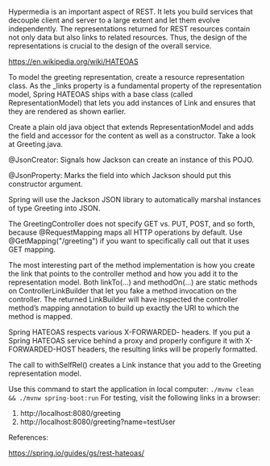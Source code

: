 Hypermedia is an important aspect of REST. It lets you build services that decouple client and server to a large extent and let them evolve independently. The representations returned for REST resources contain not only data but also links to related resources. Thus, the design of the representations is crucial to the design of the overall service.

https://en.wikipedia.org/wiki/HATEOAS

To model the greeting representation, create a resource representation class. As the _links property is a fundamental property of the representation model, Spring HATEOAS ships with a base class (called RepresentationModel) that lets you add instances of Link and ensures that they are rendered as shown earlier.

Create a plain old java object that extends RepresentationModel and adds the field and accessor for the content as well as a constructor. Take a look at Greeting.java.

@JsonCreator: Signals how Jackson can create an instance of this POJO.

@JsonProperty: Marks the field into which Jackson should put this constructor argument.

Spring will use the Jackson JSON library to automatically marshal instances of type Greeting into JSON.

The GreetingController does not specify GET vs. PUT, POST, and so forth, because @RequestMapping maps all HTTP operations by default. Use @GetMapping("/greeting") if you want to specifically call out that it uses GET mapping.

The most interesting part of the method implementation is how you create the link that points to the controller method and how you add it to the representation model. Both linkTo(…) and methodOn(…) are static methods on ControllerLinkBuilder that let you fake a method invocation on the controller. The returned LinkBuilder will have inspected the controller method’s mapping annotation to build up exactly the URI to which the method is mapped.

Spring HATEOAS respects various X-FORWARDED- headers. If you put a Spring HATEOAS service behind a proxy and properly configure it with X-FORWARDED-HOST headers, the resulting links will be properly formatted.

The call to withSelfRel() creates a Link instance that you add to the Greeting representation model.

Use this command to start the application in local computer: `./mvnw clean && ./mvnw spring-boot:run`
For testing, visit the following links in a browser:
1. http://localhost:8080/greeting
1. http://localhost:8080/greeting?name=testUser

References:

https://spring.io/guides/gs/rest-hateoas/